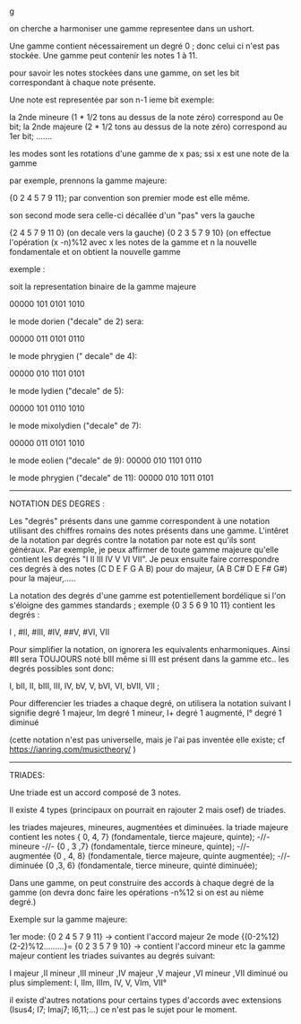 g 

on cherche a harmoniser une gamme representee dans un ushort. 

Une gamme contient nécessairement un degré 0 ; donc celui ci n'est pas stockée. 
Une gamme peut contenir les notes 1 à 11. 

pour savoir les notes stockées dans une gamme, on set les bit correspondant à chaque note présente. 

Une note est representée par son n-1 ieme bit 
exemple: 

la 2nde mineure (1 * 1/2 tons au dessus de la note zéro) correspond au 0e bit; 
la 2nde majeure (2 * 1/2 tons au dessus de la note zéro) correspond au 1er bit;
.......

 les modes sont les rotations d'une gamme de x pas; ssi x est une note de la gamme
 
 par exemple, prennons la gamme majeure: 
 
 {0 2 4 5 7 9 11}; par convention son premier mode est elle même. 
 
 son second mode sera celle-ci décallée d'un "pas" vers la gauche 
 
 {2 4 5 7 9 11 0} (on decale vers la gauche) 
 {0 2 3 5 7 9 10} (on effectue l'opération (x -n)%12 avec x les notes de la gamme et n la nouvelle fondamentale et on obtient la nouvelle gamme

exemple : 

soit la representation binaire de la gamme majeure 

00000 101 0101 1010 

le mode dorien ("decale" de 2) sera: 

00000 011 0101 0110

le mode phrygien (" decale" de 4): 

00000 010 1101  0101

le mode lydien ("decale" de 5): 

00000 101 0110  1010

le mode mixolydien ("decale" de 7): 

00000 011 0101 1010

le mode eolien ("decale" de 9): 
00000 010 1101 0110

le mode phrygien ("decale" de 11): 
00000 010 1011 0101

-----------------------------------------


NOTATION DES DEGRES :

Les "degrés" présents dans une gamme correspondent à une notation utilisant des chiffres romains des notes présents dans une gamme. L'intêret de la notation par degrés contre la notation par note est qu'ils sont généraux. Par exemple, je peux affirmer de toute gamme majeure qu'elle contient les degrés "I II III IV V VI VII". Je peux ensuite faire correspondre ces degrés à des notes (C D E F G A B) pour do majeur, (A B C# D E F# G#) pour la majeur,.....

La notation des degrés d'une gamme est potentiellement bordélique si l'on s'éloigne des gammes standards ; 
exemple {0 3 5 6 9 10 11} contient les degrés :

I , #II, #III, #IV, ##V, #VI, VII 

Pour simplifier la notation, on ignorera les equivalents enharmoniques. Ainsi #II sera TOUJOURS noté bIII même si III est présent dans la gamme etc.. les degrés possibles sont donc: 

I, bII, II, bIII, III, IV, bV, V, bVI, VI, bVII, VII ; 

Pour differencier les triades a chaque degré, on utilisera la notation suivant I signifie degré 1 majeur, Im degré 1 mineur, I+ degré 1 augmenté, I° degré 1 diminué 

(cette notation n'est pas universelle, mais je l'ai pas inventée elle existe; cf https://ianring.com/musictheory/ )

-------------------------------------


TRIADES: 

Une triade est un accord composé de 3 notes.
 
Il existe 4 types (principaux on pourrait en rajouter 2 mais osef) de triades. 

les triades majeures, mineures, augmentées et diminuées. 
la triade majeure contient les notes { 0, 4, 7} (fondamentale, tierce majeure, quinte);
-//- mineure -//- {0 , 3 ,7} (fondamentale, tierce mineure, quinte); 
-//- augmentée {0 , 4, 8} (fondamentale, tierce majeure, quinte augmentée); 
-//- diminuée {0 ,3, 6} (fondamentale, tierce mineure, quinté diminuée); 

Dans une gamme, on peut construire des accords à chaque degré de la gamme (on devra donc faire les opérations  -n%12 si on est au nième degré.)

Exemple sur la gamme majeure: 

1er mode: {0 2 4 5 7 9 11} -> contient l'accord majeur
2e mode {(0-2%12) (2-2)%12.........}= {0 2 3 5 7 9 10} -> contient l'accord mineur 
etc
la gamme majeur contient les triades suivantes au degrés suivant: 

I majeur ,II mineur ,III mineur ,IV majeur ,V majeur ,VI mineur ,VII diminué 
ou plus simplement: 
I, IIm, IIIm, IV, V, VIm, VII° 

il existe d'autres notations pour certains types d'accords avec extensions (Isus4; I7; Imaj7; I6,11;...) ce n'est pas le sujet pour le moment.

